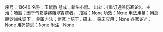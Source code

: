 序号：18646
名称：玉鼠散
组成：新生小鼠。
出处：《重订通俗伤寒论》。
主治：噎膈；因于气郁挟痰阻塞胃脘者。
加减：None
功效：None
用法用量：用启膈饮加味调下。
制备方法：新瓦上焙干，研末。
临床应用：None
各家论述：None
用药禁忌：None
附注：None
